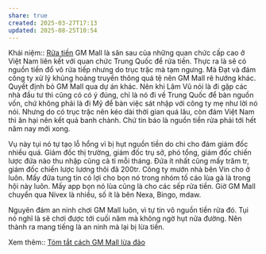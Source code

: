 ```yaml
---
share: true
created: 2025-03-27T17:13
updated: 2025-08-25T10:54
---
```

Khái niệm:: [Rửa tiền](../../../../../%E2%9A%A1Hi%E1%BB%83u%20bi%E1%BA%BFt%20s%C3%A2u/%CE%9E%20Kh%C3%A1i%20ni%E1%BB%87m/R%E1%BB%ADa%20ti%E1%BB%81n.md)
GM Mall là sân sau của những quan chức cấp cao ở Việt Nam liên kết với quan chức Trung Quốc để rửa tiền. Thực ra là sẽ có nguồn tiền đổ vô rửa tiếp nhưng do trục trặc mà tạm ngưng. Mà Đạt và đám công ty xử lý khủng hoảng truyền thông quá tệ nên GM Mall rẽ hướng khác. Quyết định bỏ GM Mall qua dự án khác. Nên khi Lâm Vũ nói là đi gặp các nhà đầu tư thì cũng có có ý đúng, chỉ là nó đi về Trung Quốc để bàn nguồn vốn, chứ không phải là đi Mỹ để bàn việc sát nhập với công ty mẹ như lời nó nói. Nhưng do có trục trặc nên kéo dài thời gian quá lâu, còn đám Việt Nam thì ăn hại nên kết quả banh chành. Chứ tin báo là nguồn tiền rửa phải tới hết năm nay mới xong.

Vụ này tụi nó tự tạo lỗ hổng vì bị hụt nguồn tiền do chi cho đám giám đốc nhiều quá. Giám đốc thị trường, giám đốc trụ sở, phó tổng, giám đốc chiến lược đứa nào thu nhập cũng cả tỉ mỗi tháng. Đứa ít nhất cũng mấy trăm tr, giám đốc chiến lược lương thôi đã 200tr. Công ty mướn nhà bên Vin cho ở luôn. Mấy đứa tung tin có lợi cho bọn nó trong nhóm tố cáo lùa gà là trong hội này luôn. Mấy app bọn nó lùa cũng là cho các sếp rửa tiền. Giờ GM Mall chuyển qua Nivex là nhiều, số ít là bên Nexa, Bingo, mdaw.

Nguyên đám an ninh chơi GM Mall luôn, vì tự tin vô nguồn tiền rửa đó. Tụi nó nghĩ là sẽ chơi được tới cuối năm mà không ngờ hụt nửa đường. Nên thành ra mang tiếng là an ninh mà lại bị lừa tiền.

Xem thêm:: [Tóm tắt cách GM Mall lừa đảo](./T%C3%B3m%20t%E1%BA%AFt%20c%C3%A1ch%20GM%20Mall%20l%E1%BB%ABa%20%C4%91%E1%BA%A3o.md)